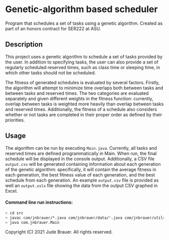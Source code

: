 # Genetic-algorithm based scheduler
Program that schedules a set of tasks using a genetic algorithm. Created as part of an honors contract for SER222 at ASU.

## Description
This project uses a genetic algorithm to schedule a set of tasks provided by the user. In addition to specifying tasks,
the user can also provide a set of regularly scheduled reserved times, such as class time or sleeping time, in which
other tasks should not be scheduled.

The fitness of generated schedules is evaluated by several factors. Firstly, the algorithm will attempt to minimize time
overlaps both between tasks and between tasks and reserved times. The two categories are evaluated separately
and given different weights in the fitness function: currently, overlap between tasks is weighted more heavily than 
overlap between tasks and reserved times. Additionally, the fitness of a schedule also considers whether or not tasks
are completed in their proper order as defined by their priorities. 

## Usage
The algorithm can be run by executing `Main.java`. Currently, all tasks and reserved times are defined programmatically in 
Main. When run, the final schedule will be displayed in the console output. Additionally, a CSV file `output.csv` will be
generated containing information about each generation of the genetic algorithm: specifically, it will contain the average
fitness in each generation, the best fitness value of each generation, and the best schedule from each generation. An
example `output.csv` file is provided as well an `output.xslx` file showing the data from the output CSV graphed in Excel.

#### Command line run instructions:
```bash
> cd src
> javac com/jnbrauer/*.java com/jnbrauer/data/*.java com/jnbrauer/utils/*.java
> java com.jnbrauer.Main
```


Copyright (C) 2021 Jude Brauer. All rights reserved.